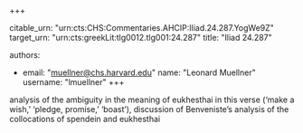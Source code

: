 +++


citable_urn: "urn:cts:CHS:Commentaries.AHCIP:Iliad.24.287.YogWe9Z"
target_urn: "urn:cts:greekLit:tlg0012.tlg001:24.287"
title: "Iliad 24.287"

authors:
- email: "muellner@chs.harvard.edu"
  name: "Leonard Muellner"
  username: "lmuellner"
+++

<p>analysis of the ambiguity in the meaning of eukhesthai in this verse (‘make a wish,’ ‘pledge, promise,’ ‘boast’), discussion of Benveniste’s analysis of the collocations of spendein and eukhesthai</p>